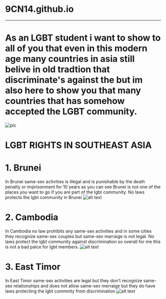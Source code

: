  # **9CN14.github.io**
--------------------

# As an LGBT student i want to show to all of you that even in this modern age many countries in asia still belive in old tradtion that discriminate's against the but im also here to show you that many countries that has somehow accepted the LGBT community.

![pic](https://d3i6fh83elv35t.cloudfront.net/static/2022/06/2020-10-31T100354Z_1098708187_RC2MTJ91LRDW_RTRMADP_3_GAY-PRIDE-TAIWAN-1200x800.jpg)

# LGBT RIGHTS IN SOUTHEAST ASIA

# 1. Brunei
In Brunei same-sex activities is illegal and is punishable by the death penalty or imprisonment for 10 years as you can see Brunei is not one of the places you want to go if you are part of the lgbt community. No laws protects the lgbt community in Brunei
![alt text](https://upload.wikimedia.org/wikipedia/commons/9/9c/Flag_of_Brunei.svg)
# 2. Cambodia
In Cambodia no law prohibits any same-sex activities and in some cities they recognize same-sex couples but same-sex marraige is not legal. No laws protect the lgbt community against discrimination so overall for me this is not a bad palce for lgbt members.
 ![alt text](https://upload.wikimedia.org/wikipedia/commons/8/83/Flag_of_Cambodia.svg)
# 3. East Timor
In East Timor same-sex activities are legal but they don't recognize same-sex relationships and does not allow same-sex merraige but they do have laws protecting the lgbt commnity from discrimination
![alt text](https://upload.wikimedia.org/wikipedia/commons/2/26/Flag_of_East_Timor.svg)
